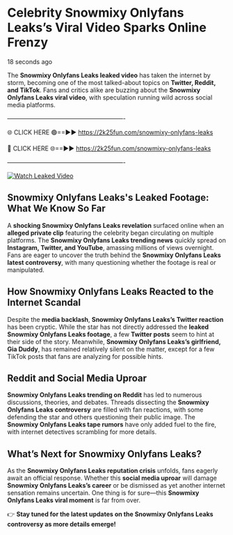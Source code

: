 # Celebrity Snowmixy Onlyfans Leaks’s Viral Video Sparks Online Frenzy

18 seconds ago

The **Snowmixy Onlyfans Leaks leaked video** has taken the internet by storm, becoming one of the most talked-about topics on **Twitter, Reddit, and TikTok**. Fans and critics alike are buzzing about the **Snowmixy Onlyfans Leaks viral video**, with speculation running wild across social media platforms.

———————————————————-

🌐 CLICK HERE 🟢==►► https://2k25fun.com/snowmixy-onlyfans-leaks

🔴 CLICK HERE 🌐==►► https://2k25fun.com/snowmixy-onlyfans-leaks

———————————————————-

[![Watch Leaked Video](https://miro.medium.com/v2/resize:fit:828/format:webp/1*cilzJN44JGOrTw9NJCrNHA.gif "Watch Leaked Video")](https://2k25fun.com/snowmixy-onlyfans-leaks)

## **Snowmixy Onlyfans Leaks's Leaked Footage: What We Know So Far**  
A **shocking Snowmixy Onlyfans Leaks revelation** surfaced online when an **alleged private clip** featuring the celebrity began circulating on multiple platforms. The **Snowmixy Onlyfans Leaks trending news** quickly spread on **Instagram, Twitter, and YouTube**, amassing millions of views overnight. Fans are eager to uncover the truth behind the **Snowmixy Onlyfans Leaks latest controversy**, with many questioning whether the footage is real or manipulated.  

## **How Snowmixy Onlyfans Leaks Reacted to the Internet Scandal**  
Despite the **media backlash**, **Snowmixy Onlyfans Leaks’s Twitter reaction** has been cryptic. While the star has not directly addressed the **leaked Snowmixy Onlyfans Leaks footage**, a few **Twitter posts** seem to hint at their side of the story. Meanwhile, **Snowmixy Onlyfans Leaks’s girlfriend, Gia Duddy**, has remained relatively silent on the matter, except for a few TikTok posts that fans are analyzing for possible hints.  

## **Reddit and Social Media Uproar**  
**Snowmixy Onlyfans Leaks trending on Reddit** has led to numerous discussions, theories, and debates. Threads dissecting the **Snowmixy Onlyfans Leaks controversy** are filled with fan reactions, with some defending the star and others questioning their public image. The **Snowmixy Onlyfans Leaks tape rumors** have only added fuel to the fire, with internet detectives scrambling for more details.  

## **What’s Next for Snowmixy Onlyfans Leaks?**  
As the **Snowmixy Onlyfans Leaks reputation crisis** unfolds, fans eagerly await an official response. Whether this **social media uproar** will damage **Snowmixy Onlyfans Leaks’s career** or be dismissed as yet another internet sensation remains uncertain. One thing is for sure—this **Snowmixy Onlyfans Leaks viral moment** is far from over.  

👉 **Stay tuned for the latest updates on the Snowmixy Onlyfans Leaks controversy as more details emerge!**  